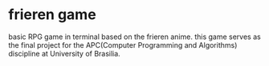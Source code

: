 # frieren game 
basic RPG game in terminal based on the frieren anime. this game serves as the final project for the APC(Computer Programming and Algorithms) discipline at University of Brasilia.
